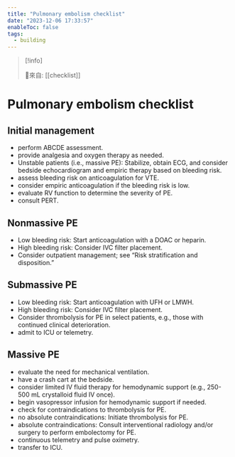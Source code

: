 ```yaml
---
title: "Pulmonary embolism checklist"
date: "2023-12-06 17:33:57"
enableToc: false
tags:
  - building
---
```

> [!info]
>
> 🌱來自: [[checklist]]
# Pulmonary embolism checklist
## Initial management
- perform ABCDE assessment.
- provide analgesia and oxygen therapy as needed.
- Unstable patients (i.e., massive PE): Stabilize, obtain ECG, and consider bedside echocardiogram and empiric therapy based on bleeding risk.
- assess bleeding risk on anticoagulation for VTE.
- consider empiric anticoagulation if the bleeding risk is low.
- evaluate RV function to determine the severity of PE.
- consult PERT.
## Nonmassive PE
- Low bleeding risk: Start anticoagulation with a DOAC or heparin.
- High bleeding risk: Consider IVC filter placement.
- Consider outpatient management; see “Risk stratification and disposition.”
## Submassive PE
- Low bleeding risk: Start anticoagulation with UFH or LMWH.
- High bleeding risk: Consider IVC filter placement.
- Consider thrombolysis for PE in select patients, e.g., those with continued clinical deterioration.
- admit to ICU or telemetry.
## Massive PE
- evaluate the need for mechanical ventilation.
- have a crash cart at the bedside.
- consider limited IV fluid therapy for hemodynamic support (e.g., 250-500 mL crystalloid fluid IV once).
- begin vasopressor infusion for hemodynamic support if needed.
- check for contraindications to thrombolysis for PE.
- no absolute contraindications: Initiate thrombolysis for PE.
- absolute contraindications: Consult interventional radiology and/or surgery to perform embolectomy for PE.
- continuous telemetry and pulse oximetry.
- transfer to ICU.
